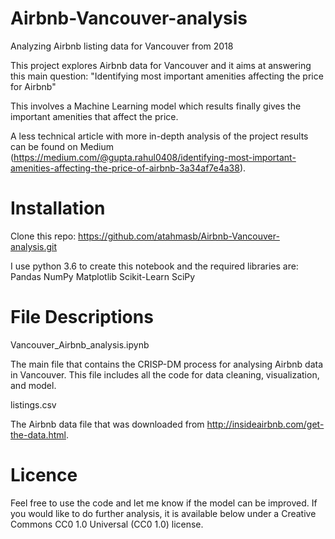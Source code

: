 # Airbnb-Vancouver-analysis
Analyzing Airbnb listing data for Vancouver from 2018

This project explores Airbnb data for Vancouver and it aims at answering this main question: "Identifying most important amenities affecting the price for Airbnb"

This involves a Machine Learning model which results finally gives the important amenities that affect the price.

A less technical article with more in-depth analysis of the project results can be found on Medium (https://medium.com/@gupta.rahul0408/identifying-most-important-amenities-affecting-the-price-of-airbnb-3a34af7e4a38).

# Installation
Clone this repo: https://github.com/atahmasb/Airbnb-Vancouver-analysis.git

I use python 3.6 to create this notebook and the required libraries are: Pandas NumPy Matplotlib Scikit-Learn SciPy

# File Descriptions
Vancouver_Airbnb_analysis.ipynb

The main file that contains the CRISP-DM process for analysing Airbnb data in Vancouver. This file includes all the code for data cleaning, visualization, and model.

listings.csv

The Airbnb data file that was downloaded from http://insideairbnb.com/get-the-data.html.

# Licence
Feel free to use the code and let me know if the model can be improved. If you would like to do further analysis, it is available below under a Creative Commons CC0 1.0 Universal (CC0 1.0) license.
